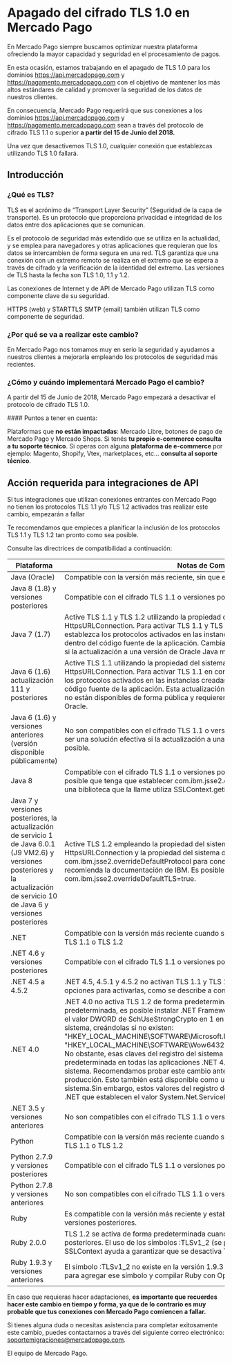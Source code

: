 # Apagado del cifrado TLS 1.0 en Mercado Pago

En Mercado Pago siempre buscamos optimizar nuestra plataforma ofreciendo la mayor capacidad y seguridad en el procesamiento de pagos.

En esta ocasión, estamos trabajando en el apagado de TLS 1.0 para los dominios https://api.mercadopago.com y https://pagamento.mercadopago.com con el objetivo de mantener los más altos estándares de calidad y promover la seguridad de los datos de nuestros clientes.

En consecuencia, Mercado Pago requerirá que sus conexiones a los dominios https://api.mercadopago.com y https://pagamento.mercadopago.com sean a través del protocolo de cifrado TLS 1.1 o superior **a partir del 15 de Junio del 2018.**

Una vez que desactivemos TLS 1.0, cualquier conexión que establezcas utilizando TLS 1.0 fallará.

## Introducción

### ¿Qué es TLS?

TLS es el acrónimo de “Transport Layer Security” (Seguridad de la capa de transporte). Es un protocolo que proporciona privacidad e integridad de los datos entre dos aplicaciones que se comunican.

Es el protocolo de seguridad más extendido que se utiliza en la actualidad, y se emplea para navegadores y otras aplicaciones que requieran que los datos se intercambien de forma segura en una red. TLS garantiza que una conexión con un extremo remoto se realiza en el extremo que se espera a través de cifrado y la verificación de la identidad del extremo. Las versiones de TLS hasta la fecha son TLS 1.0, 1.1 y 1.2.

Las conexiones de Internet y de API de Mercado Pago utilizan TLS como componente clave de su seguridad.

HTTPS (web) y STARTTLS SMTP (email) también utilizan TLS como componente de seguridad.

### ¿Por qué se va a realizar este cambio?

En Mercado Pago nos tomamos muy en serio la seguridad y ayudamos a nuestros clientes a mejorarla empleando los protocolos de seguridad más recientes.

### ¿Cómo y cuándo implementará Mercado Pago el cambio?

A partir del 15 de Junio de 2018, Mercado Pago empezará a desactivar el protocolo de cifrado TLS 1.0.

#### Puntos a tener en cuenta:

Plataformas que **no están impactadas**: Mercado Libre, botones de pago de Mercado Pago y Mercado Shops.
Si tenés **tu propio e-commerce consulta a tu soporte técnico**.
Si operas con alguna **plataforma de e-commerce** por ejemplo: Magento, Shopify, Vtex, marketplaces, etc... **consulta al soporte técnico**.


## Acción requerida para integraciones de API

Si tus integraciones que utilizan conexiones entrantes con Mercado Pago no tienen los protocolos TLS 1.1 y/o TLS 1.2 activados tras realizar este cambio, empezarán a fallar

Te recomendamos que empieces a planificar la inclusión de los protocolos TLS 1.1 y TLS 1.2 tan pronto como sea posible.

Consulte las directrices de compatibilidad a continuación:

Plataforma | Notas de Compatibilidad
---------- | -----------------------
Java (Oracle) | Compatible con la versión más reciente, sin que el sistema operativo sea relevante.
Java 8 (1.8) y versiones posteriores | Compatible con el cifrado TLS 1.1 o versiones posteriores de forma predeterminada.
Java 7 (1.7) | Active TLS 1.1 y TLS 1.2 utilizando la propiedad del sistema Java https.protocols para HttpsURLConnection. Para activar TLS 1.1 y TLS 1.2 en conexiones sin HttpsURLConnection, establezca los protocolos activados en las instancias creadas de SSLSocket y SSLEngine dentro del código fuente de la aplicación. Cambiar a IBM Java puede ser una solución efectiva si la actualización a una versión de Oracle Java más reciente no es posible.
Java 6 (1.6) actualización 111 y posteriores | Active TLS 1.1 utilizando la propiedad del sistema Java https.protocols para HttpsURLConnection. Para activar TLS 1.1 en conexiones sin HttpsURLConnection, establezca los protocolos activados en las instancias creadas de SSLSocket y SSLEngine dentro del código fuente de la aplicación. Esta actualización de Java 6 y las actualizaciones posteriores no están disponibles de forma pública y requieren un contrato de asistencia para Java 6 de Oracle.
Java 6 (1.6) y versiones anteriores (versión disponible públicamente) | No son compatibles con el cifrado TLS 1.1 o versiones posteriores. Cambiar a IBM Java puede ser una solución efectiva si la actualización a una versión de Oracle Java más reciente no es posible.
Java 8 | Compatible con el cifrado TLS 1.1 o versiones posteriores de forma predeterminada. Es posible que tenga que establecer com.ibm.jsse2.overrideDefaultTLS=true si su aplicación o una biblioteca que la llame utiliza SSLContext.getinstance("TLS").
Java 7 y versiones posteriores, la actualización de servicio 1 de Java 6.0.1 (J9 VM2.6) y versiones posteriores y la actualización de servicio 10 de Java 6 y versiones posteriores | Active TLS 1.2 empleando la propiedad del sistema de Java https.protocols para HttpsURLConnection y la propiedad del sistema de Java com.ibm.jsse2.overrideDefaultProtocol para conexiones SSLSocket y SSLEngine, según recomienda la documentación de IBM. Es posible que también tenga que establecer com.ibm.jsse2.overrideDefaultTLS=true.
.NET  | Compatible con la versión más reciente cuando se ejecuta en un sistema operativo que admita TLS 1.1 o TLS 1.2
.NET 4.6 y versiones posteriores | Compatible con el cifrado TLS 1.1 o versiones posteriores de forma predeterminada.
.NET 4.5 a 4.5.2 | .NET 4.5, 4.5.1 y 4.5.2 no activan TLS 1.1 y TLS 1.2 de forma predeterminada. Existen dos opciones para activarlas, como se describe a continuación.
.NET 4.0 | .NET 4.0 no activa TLS 1.2 de forma predeterminada. Para activar TLS 1.2 de forma predeterminada, es posible instalar .NET Framework 4.5 o una versión posterior, y establecer el valor DWORD de SchUseStrongCrypto en 1 en las siguientes dos entradas del registro del sistema, creándolas si no existen: "HKEY_LOCAL_MACHINE\SOFTWARE\Microsoft\.NETFramework\v4.0.30319" y "HKEY_LOCAL_MACHINE\SOFTWARE\Wow6432Node\Microsoft\.NETFramework\v4.0.30319". No obstante, esas claves del registro del sistema pueden activar TLS 1.2 de forma predeterminada en todas las aplicaciones .NET 4.0, 4.5, 4.5.1 y 4.5.2 instaladas en ese sistema. Recomendamos probar este cambio antes de implementarlo en sus servidores de producción. Esto también está disponible como un archivo de importación para el registro del sistema.Sin embargo, estos valores del registro del sistema no afectarán a las aplicaciones .NET que establecen el valor System.Net.ServicePointManager.SecurityProtocol.
.NET 3.5 y versiones anteriores | No son compatibles con el cifrado TLS 1.1 o versiones posteriores
Python | Compatible con la versión más reciente cuando se ejecuta en un sistema operativo que admita TLS 1.1 o TLS 1.2
Python 2.7.9 y versiones posteriores | Compatible con el cifrado TLS 1.1 o versiones posteriores de forma predeterminada.
Python 2.7.8 y versiones anteriores | No son compatibles con el cifrado TLS 1.1 o versiones posteriores
Ruby | Es compatible con la versión más reciente y estable cuando se vincula con OpenSSL 1.0.1 o versiones posteriores.
Ruby 2.0.0 | TLS 1.2 se activa de forma predeterminada cuando se utiliza con OpenSSL 1.0.1 o versiones posteriores. El uso de los símbolos :TLSv1_2 (se prefiere) o :TLSv1_1 con ssl_version de SSLContext ayuda a garantizar que se desactiva TLS 1.0 o versiones anteriores.
Ruby 1.9.3 y versiones anteriores | El símbolo :TLSv1_2 no existe en la versión 1.9.3 y anteriores, pero es posible parchear Ruby para agregar ese símbolo y compilar Ruby con OpenSSL 1.0.1 o versiones posteriores.


En caso que requieras hacer adaptaciones, **es importante que recuerdes hacer este cambio en tiempo y forma, ya que de lo contrario es muy probable que tus conexiones con Mercado Pago comiencen a fallar.**

Si tienes alguna duda o necesitas asistencia para completar exitosamente este cambio, puedes contactarnos a través del siguiente correo electrónico: soportemigraciones@mercadopago.com.

El equipo de Mercado Pago.
